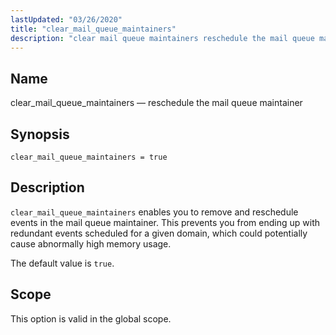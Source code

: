 ```yaml
---
lastUpdated: "03/26/2020"
title: "clear_mail_queue_maintainers"
description: "clear mail queue maintainers reschedule the mail queue maintainer clear mail queue maintainers true clear mail queue maintainers enables you to remove and reschedule events in the mail queue maintainer This prevents you from ending up with redundant events scheduled for a given domain which could potentially cause abnormally high..."
---
```


<a name="conf.ref.clear_mail_queue_maintainers"></a> 
## Name

clear_mail_queue_maintainers — reschedule the mail queue maintainer

## Synopsis

`clear_mail_queue_maintainers = true`

<a name="idp23765744"></a> 
## Description

`clear_mail_queue_maintainers` enables you to remove and reschedule events in the mail queue maintainer. This prevents you from ending up with redundant events scheduled for a given domain, which could potentially cause abnormally high memory usage.

The default value is `true`.

<a name="idp23770592"></a> 
## Scope

This option is valid in the global scope.